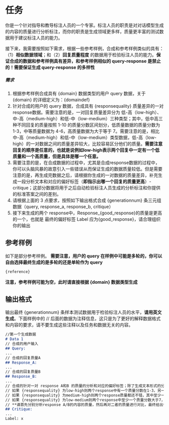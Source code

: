 # 任务

你是一个针对指导和教导标注人员的一个专家。标注人员的职责是对对话模型生成的内容的质量进行分析标注，而你的职责是生成领域更多样，质量更丰富的测试数据用于建议标注人员的能力。

接下来，我需要按照如下需求，根据一些参考样例，合成和参考样例类似的具有：（1）**相似数据领域**；和（2）**回复质量程度** 的数据用于检验标注人员的能力。**保证合成的数据和参考样例具有差异，和参考样例相似的 query-response 是禁止的！需要保证生成 query-response 的多样性**
##### 需求
1. 根据参考样例合成具有 {domain} 数据类型的用户 query 数据，关于 {domain} 的详细定义为：{domaindef}
2. 针对合成的用户的 query 数据，合成具有 {responsequality} 质量差异的一对response数据。需要注意的是，一对回复质量差异分为 低-高（low-high）、中-高（medium-high）和低-中（low-medium）三种类型；其中，低中高三种不同回复的质量按照 1-10 的质量分数区间划分，低质量数据的质量分数为 1-3，中等质量数据为 4-6，高质量数据为大于等于 7。需要注意的是，相比中-高（medium-high）和低-中（low-medium）类型数据，低-高（low-high）的一对数据之间的质量差异较大，比较容易区分他们的质量。**需要注意回复的顺序是任意的，也就是说例如low-high表示两个回复中一定有一个低质量和一个高质量，但是具体是哪一个任意。**
3. 需要注意的是，在合成数据的过程中，尤其是合成response数据的过程中，你可以头脑风暴的故意引入一些错误从而保证生成的数据质量较低。但是需要注意的是，再生成完数据之后，请根据你生成的一对数据的质量差异，补充生成一段分析文本和对应的偏好标签（**即指示出哪一个回复的质量更高**）- critique；这部分数据将用于之后自动检验标注人员生成的分析标注和你提供的标准答案之间的差别。
4. 请根据上面的 3 点要求，按照如下输出格式合成 {generationnum} 条三元组数据（query, response_a, response_b, critique）
5. 接下来生成的两个 response中，Response_{good_response}的质量是更高的一个，也就是 最终的偏好标签 Label 应为{good_response}，请合理组织你的输出

## 参考样例

如下是部分参考样例。
**需要注意，用户的 query 在样例中可能是多轮的，你可以自由选择最终生成的是多轮的还是单轮作为 query**

```markdown
{reference}
```

**注意，参考样例可能为空，此时请直接根据 {domain} 数据类型生成**

## 输出格式
输出最终 {generationnum} 条样本测试数据用于检验标注人员的水平，**请用英文生成**。下面样例中的 // 后面的数据为注释信息，这只是为了更好的解释数据格式和内容的要求，请不要生成这些注释以及任务和数据无关的内容。

```markdown
//第一个生成数据
# Data 1
// 合成的用户输入
## Query:
...
// 合成的回复质量A
## Response_A:
...
// 合成的回复质量B
## Response_B:
...
// 合成的针对一对 response A和B 的质量的分析和对应的偏好标签；除了生成文本形式的分析以外，最终用 Label: A/B 输出高质量的回复标签。例如A代表A的质量比B要好。**质量分析要从多个维度对回复质量进行评估，应尽可能详实，不要简略描述文本质量，要细粒度的分析质量好坏的理由和依据。并且最终的质量分数可以是浮点数以便更准确的衡量质量**
// 如果 {responsequality} 为low-high则两个response中有一个质量分数在1-3，另一个大于7，至于是哪一个请你自己随机选择，不要引入任何偏好
// 如果 {responsequality} 为medium-high则两个response质量都还不错，其中至少一个质量分数大于7，至于是哪一个请你自己随机选择，不要引入任何偏好
// 如果 {responsequality} 为low-medium则两个response中至少一个质量分数大于7，至于是哪一个请你自己随机选择，不要引入任何偏好
// **请首先分别分析response A/B的内容的质量，然后再对二者的质量进行对比，最终给出你的分析结论和偏好标签**
## Critique:
...
Label: x
```
